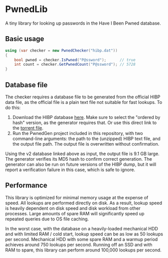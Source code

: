 # PwnedLib
A tiny library for looking up passwords in the Have I Been Pwned database.

## Basic usage

```C#
using (var checker = new PwnedChecker("hibp.dat"))
{
    bool pwned = checker.IsPwned("P@ssword");      // true
    int count = checker.GetPwnedCount("P@ssword"); // 5728
}
```

## Database file

The checker requires a database file to be generated from the official HIBP data file, as the official file is a plain text file not
suitable for fast lookups. To do this:

1. Download the HIBP database [here](https://haveibeenpwned.com/Passwords). Make sure to select the "ordered by hash" version, as the
generator requires that. Or use this direct link to the [torrent file](https://downloads.pwnedpasswords.com/passwords/pwned-passwords-ordered-2.0.txt.7z.torrent).
1. Run the PwnedGen project included in this repository, with two command-line arguments: the path to the (unzipped) HIBP text file, and
the output file path. The output file is overwritten without confirmation.

Using the v2 database linked above as input, the output file is 9.1 GB large. The generator verifies its MD5 hash to confirm correct
generation. The generator can also be run on future versions of the HIBP dump, but it will report a verification failure in this case,
which is safe to ignore.

## Performance

This library is optimized for minimal memory usage at the expense of speed. All lookups are performed directly on disk. As a result,
lookup speed is heavily dependent on disk speed and disk workload from other processes. Large amounts of spare RAM will significantly
speed up repeated queries due to OS file caching.

In the worst case, with the database on a heavily-loaded mechanical HDD and with limited RAM / cold start, lookup speed can be as low as
50 lookups per second. Mechanical HDD with some spare RAM and a warmup period achieves around 750 lookups per second. Running off an SSD and with RAM to spare, this library can perform around 100,000 lookups per second.
